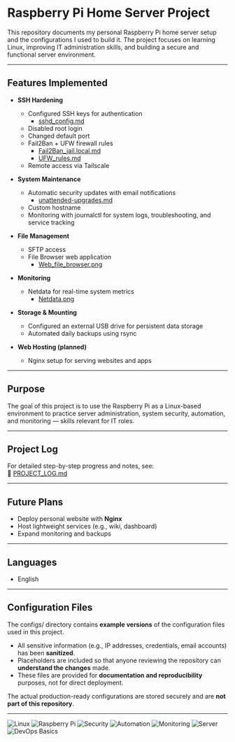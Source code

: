 # Raspberry Pi Home Server Project

This repository documents my personal Raspberry Pi home server setup and the configurations I used to build it. 
The project focuses on learning Linux, improving IT administration skills, and building a secure and functional server environment.

---

## Features Implemented
- **SSH Hardening**  
  - Configured SSH keys for authentication
    - [sshd_config.md](Configs/sshd_config.md)
  - Disabled root login  
  - Changed default port  
  - Fail2Ban + UFW firewall rules
    - [Fail2Ban_jail.local.md](Configs/Fail2Ban_jail.local.md)
    - [UFW_rules.md](Configs/UFW_rules.md)
  - Remote access via Tailscale  

- **System Maintenance**  
  - Automatic security updates with email notifications
    - [unattended-upgrades.md](Configs/unattended-upgrades.md)
  - Custom hostname  
  - Monitoring with journalctl for system logs, troubleshooting, and service tracking


- **File Management**  
  - SFTP access  
  - File Browser web application
      - [Web_file_browser.png](Assets/Web_file_browser.png)

- **Monitoring**  
  - Netdata for real-time system metrics
     - [Netdata.png](Assets/Netdata.png)

- **Storage & Mounting**
  - Configured an external USB drive for persistent data storage
  - Automated daily backups using rsync  
    
    


- **Web Hosting (planned)**  
  - Nginx setup for serving websites and apps

---

## Purpose
The goal of this project is to use the Raspberry Pi as a Linux-based environment to practice server administration, system security, automation, and monitoring — skills relevant for IT roles.

---

## Project Log
For detailed step-by-step progress and notes, see:  
📄 [PROJECT_LOG.md](./PROJECT_LOG.md)

---


## Future Plans
- Deploy personal website with **Nginx**  
- Host lightweight services (e.g., wiki, dashboard)  
- Expand monitoring and backups  

---

## Languages
-  English

---

## Configuration Files

The configs/ directory contains **example versions** of the configuration files used in this project.  

- All sensitive information (e.g., IP addresses, credentials, email accounts) has been **sanitized**.  
- Placeholders are included so that anyone reviewing the repository can **understand the changes** made.  
- These files are provided for **documentation and reproducibility** purposes, not for direct deployment.  

The actual production-ready configurations are stored securely and are **not part of this repository**.

---

![Linux](https://img.shields.io/badge/OS-Linux-blue?logo=linux&logoColor=white)
![Raspberry Pi](https://img.shields.io/badge/Hardware-Raspberry%20Pi-red?logo=raspberrypi&logoColor=white)
![Security](https://img.shields.io/badge/Focus-Security-green?logo=datadog&logoColor=white)
![Automation](https://img.shields.io/badge/Focus-Automation-yellow?logo=gnubash&logoColor=white)
![Monitoring](https://img.shields.io/badge/Focus-Monitoring-orange?logo=prometheus&logoColor=white)
![Server](https://img.shields.io/badge/Role-Server-grey?logo=serverfault&logoColor=white)
![DevOps Basics](https://img.shields.io/badge/Path-DevOps%20Basics-blueviolet?logo=githubactions&logoColor=white)




